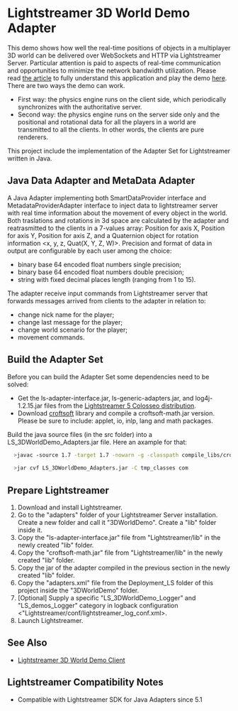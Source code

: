 
Lightstreamer 3D World Demo Adapter
=====================


This demo shows how well the real-time positions of objects in a multiplayer 3D world can be delivered over WebSockets and HTTP via Lightstreamer Server. Particular attention is paid to aspects of real-time communication and opportunities to minimize the network bandwidth utilization. 
Please read [the article](http://blog.lightstreamer.com/) to fully understand this application and play the demo [here](http://www.lightstreamer.com/demo/3DWorldDemo/).  There are two ways the demo can work.
- First way: the physics engine runs on the client side, which periodically synchronizes with the authoritative server. 
- Second way: the physics engine runs on the server side only and the positional and rotational data for all the players in a world are transmitted to all the clients. In other words, the clients are pure renderers.

This project include the implementation of the Adapter Set for Lightstreamer written in Java.

Java Data Adapter and MetaData Adapter
--------------------------------------

A Java Adapter implementing both SmartDataProvider interface and MetadataProviderAdapter interface to inject data to lightstreamer server with real time information about the movement of every object in the world.
Both traslations and rotations in 3d space are calculated by the adapter and reatrasmitted to the clients in a 7-values array: Position for axis X, Position for axis Y, Position for axis Z, and a Quaternion object for rotation information <x, y, z, Quat(X, Y, Z, W)>.
Precision and format of data in output are configurable by each user among the choice: 
- binary base 64 encoded float numbers single precision;
- binary base 64 encoded float numbers double precision;
- string with fixed decimal places length (ranging from 1 to 15).

The adapter receive input commands from Lightstreamer server that forwards messages arrived from clients to the adapter in relation to:
- change nick name for the player;
- change last message for the player;
- change world scenario for the player;
- movement commands.

Build the Adapter Set
---------------------

Before you can build the Adapter Set some dependencies need to be solved:

-  Get the ls-adapter-interface.jar, ls-generic-adapters.jar, and log4j-1.2.15.jar files from the [Lightstreamer 5 Colosseo distribution](http://www.lightstreamer.com/download).
-  Download [croftsoft](http://sourceforge.net/projects/croftsoft/files/) library and compile a croftsoft-math.jar version. Please be sure to include: applet, io, inlp, lang and math packages.

Build the java source files (in the src folder) into a LS_3DWorldDemo_Adapters.jar file. Here an axample for that:
```sh
  >javac -source 1.7 -target 1.7 -nowarn -g -classpath compile_libs/croftsoft/croftsoft-math.jar;compile_libs/ls-adapter-interface/ls-adapter-interface.jar;compile_libs/ls-generic-adapters/ls-generic-adapters.jar;compile_libs/log4j-1.2.15.jar -sourcepath src -d tmp_classes src/com/lightstreamer/adapters/DemoQuat3d/Move3dAdapter.java
  
  >jar cvf LS_3DWorldDemo_Adapters.jar -C tmp_classes com
```

Prepare Lightstreamer
---------------------

1.    Download and install Lightstreamer.
2.    Go to the "adapters" folder of your Lightstreamer Server installation. Create a new folder and call it "3DWorldDemo". Create a "lib" folder inside it.
3.    Copy the "ls-adapter-interface.jar" file from "Lightstreamer/lib" in the newly created "lib" folder.
4.    Copy the "croftsoft-math.jar" file from "Lightstreamer/lib" in the newly created "lib" folder.
5.    Copy the jar of the adapter compiled in the previous section in the newly created "lib" folder.
6.    Copy the "adapters.xml" file from the Deployment_LS folder of this project inside the "3DWorldDemo" folder.
7.    [Optional] Supply a specific "LS_3DWorldDemo_Logger" and "LS_demos_Logger" category in logback configuration <"Lightstreamer/conf/lightstreamer_log_conf.xml>.
8.    Launch Lightstreamer.

See Also
--------

* [Lightstreamer 3D World Demo Client](https://github.com/Weswit/Lightstreamer-example-3DWorld-client-javascript)

Lightstreamer Compatibility Notes
---------------------------------

- Compatible with Lightstreamer SDK for Java Adapters since 5.1
